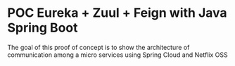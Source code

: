 # POC Eureka + Zuul + Feign with Java Spring Boot
The goal of this proof of concept is to show the architecture of communication among a micro services using Spring Cloud and Netflix OSS